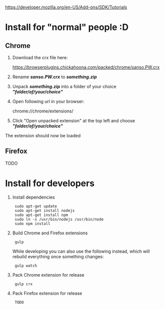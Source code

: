 https://developer.mozilla.org/en-US/Add-ons/SDK/Tutorials

# Install for "normal" people :D

## Chrome

1. Download the crx file here:

    https://browserplugins.chickahoona.com/packed/chrome/sanso.PW.crx
    
2. Rename ***sanso.PW.crx*** to ***something.zip***

3. Unpack ***something.zip*** into a folder of your choice ***"folder/of/your/choice"***
    
4. Open following url in your browser:

    chrome://chrome/extensions/
    
5. Click "Open unpacked extension" at the top left and choose ***"folder/of/your/choice"***

The extension should now be loaded


## Firefox

TODO

# Install for developers

1. Install dependencies

        sudo apt-get update
        sudo apt-get install nodejs
        sudo apt-get install npm
        sudo ln -s /usr/bin/nodejs /usr/bin/node
        sudo npm install
        
2. Build Chrome and Firefox extensions

        gulp
        
    While developing you can also use the following instead, which will rebuild everything once something changes:
        
        gulp watch

3. Pack Chrome extension for release

        gulp crx
        
4. Pack Firefox extension for release

        TODO
        
